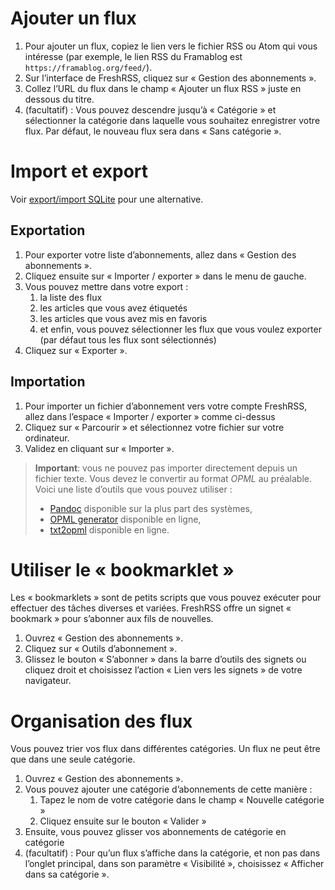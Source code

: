 # Ajouter un flux

 1. Pour ajouter un flux, copiez le lien vers le fichier RSS ou Atom qui vous intéresse (par exemple, le lien RSS du Framablog est `https://framablog.org/feed/`).
 2. Sur l’interface de FreshRSS, cliquez sur « Gestion des abonnements ».
 3. Collez l’URL du flux dans le champ « Ajouter un flux RSS » juste en dessous du titre.
 4. (facultatif) : Vous pouvez descendre jusqu’à « Catégorie » et sélectionner la catégorie dans laquelle vous souhaitez enregistrer votre flux. Par défaut, le nouveau flux sera dans « Sans catégorie ».

# Import et export
Voir [export/import SQLite]( https://github.com/FreshRSS/FreshRSS/tree/master/cli) pour une alternative.
## Exportation

 1. Pour exporter votre liste d’abonnements, allez dans « Gestion des abonnements ».
 2. Cliquez ensuite sur « Importer / exporter » dans le menu de gauche.
 3. Vous pouvez mettre dans votre export :
    1. la liste des flux
    2. les articles que vous avez étiquetés
    3. les articles que vous avez mis en favoris
    4. et enfin, vous pouvez sélectionner les flux que vous voulez exporter (par défaut tous les flux sont sélectionnés)
 4. Cliquez sur « Exporter ».

 ## Importation
 
  1. Pour importer un fichier d’abonnement vers votre compte FreshRSS, allez dans l’espace « Importer / exporter » comme ci-dessus
  2. Cliquez sur « Parcourir » et sélectionnez votre fichier sur votre ordinateur.
  3. Validez en cliquant sur « Importer ».

> **Important**: vous ne pouvez pas importer directement depuis un fichier texte.
> Vous devez le convertir au format _OPML_ au préalable.
> Voici une liste d’outils que vous pouvez utiliser :
> - [Pandoc](https://pandoc.org/) disponible sur la plus part des systèmes,
> - [OPML generator](https://opml-gen.ovh/) disponible en ligne,
> - [txt2opml](https://alterfiles.com/convert/txt/opml) disponible en ligne.

# Utiliser le « bookmarklet »

Les « bookmarklets » sont de petits scripts que vous pouvez exécuter pour effectuer des tâches diverses et variées. FreshRSS offre un signet « bookmark » pour s’abonner aux fils de nouvelles.

 1. Ouvrez « Gestion des abonnements ».
 2. Cliquez sur « Outils d’abonnement ».
 3. Glissez le bouton « S’abonner » dans la barre d’outils des signets ou
    cliquez droit et choisissez l’action « Lien vers les signets » de votre navigateur.

# Organisation des flux

Vous pouvez trier vos flux dans différentes catégories. Un flux ne peut être que dans une seule catégorie.

 1. Ouvrez « Gestion des abonnements ».
 2. Vous pouvez ajouter une catégorie d’abonnements de cette manière :
    1. Tapez le nom de votre catégorie dans le champ « Nouvelle catégorie »
    2. Cliquez ensuite sur le bouton « Valider »
 3. Ensuite, vous pouvez glisser vos abonnements de catégorie en catégorie
 4. (facultatif) : Pour qu’un flux s’affiche dans la catégorie, et non pas dans l’onglet principal, dans son paramètre « Visibilité », choisissez « Afficher dans sa catégorie ».
